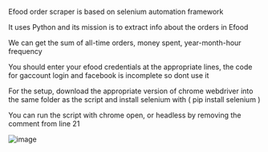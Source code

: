 Efood order scraper is based on selenium automation framework

It uses Python and its mission is to extract info about the orders in Efood

We can get the sum of all-time orders, money spent, year-month-hour frequency

You should enter your efood credentials at the appropriate lines, the code for gaccount login and facebook is incomplete so dont use it

For the setup, download the appropriate version of chrome webdriver into the same folder as the script and install selenium with ( pip install selenium )

You can run the script with chrome open, or headless by removing the comment from line 21


![image](https://user-images.githubusercontent.com/25888398/128166949-ada919d3-5ad9-4801-acc3-487b9c4799de.png)

